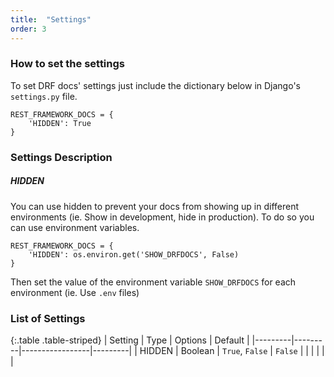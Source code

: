 ```yaml
---
title:  "Settings"
order: 3
---
```


### How to set the settings
To set DRF docs' settings just include the dictionary below in Django's `settings.py` file.

    REST_FRAMEWORK_DOCS = {
        'HIDDEN': True
    }


### Settings Description

##### HIDDEN
You can use hidden to prevent your docs from showing up in different environments (ie. Show in development, hide in production). To do so you can use environment variables.

    REST_FRAMEWORK_DOCS = {
        'HIDDEN': os.environ.get('SHOW_DRFDOCS', False)
    }

Then set the value of the environment variable `SHOW_DRFDOCS` for each environment (ie. Use `.env` files)

### List of Settings

{:.table .table-striped}
| Setting | Type    | Options         | Default |
|---------|---------|-----------------|---------|
| HIDDEN  | Boolean | `True`, `False` | `False` |
|         |         |                 |         |
